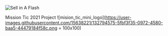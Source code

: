 ![Sell in A Flash](https://i.ibb.co/ygWHtxS/logo.png)















Mission Tic 2021 Project
![mision_tic_mini_logo](https://user-images.githubusercontent.com/15638221/132794575-5fbf3f35-0972-4580-baa5-44479184f58c.png = 100x100) 

